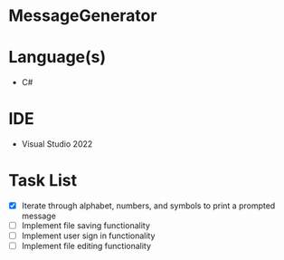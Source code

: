 # MessageGenerator

# Language(s)
- C#

# IDE
- Visual Studio 2022

# Task List
- [x] Iterate through alphabet, numbers, and symbols to print a prompted message
- [ ] Implement file saving functionality
- [ ] Implement user sign in functionality
- [ ] Implement file editing functionality
